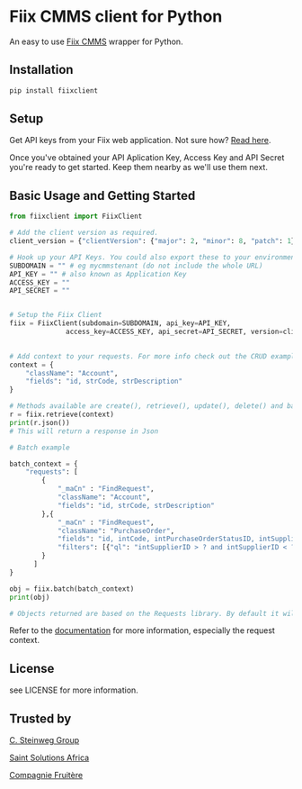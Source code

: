 # Fiix CMMS client for Python

An easy to use [Fiix CMMS](https://www.fiixsoftware.com) wrapper for Python.

## Installation

```sh
pip install fiixclient
```

## Setup

Get API keys from your Fiix web application. Not sure how? [Read here](https://fiixlabs.github.io/api-documentation/guide.html#api_keys).

Once you've obtained your API Aplication Key, Access Key and API Secret you're ready to get started. Keep them nearby as we'll use them next.


## Basic Usage and Getting Started

```python
from fiixclient import FiixClient

# Add the client version as required.
client_version = {"clientVersion": {"major": 2, "minor": 8, "patch": 1}}

# Hook up your API Keys. You could also export these to your environment variables.
SUBDOMAIN = "" # eg mycmmstenant (do not include the whole URL)
API_KEY = "" # also known as Application Key
ACCESS_KEY = ""
API_SECRET = ""


# Setup the Fiix Client
fiix = FiixClient(subdomain=SUBDOMAIN, api_key=API_KEY,
              access_key=ACCESS_KEY, api_secret=API_SECRET, version=client_version)
              

# Add context to your requests. For more info check out the CRUD examples https://fiixlabs.github.io/api-documentation/guide-nosdk.html#crud_example
context = {
    "className": "Account",
    "fields": "id, strCode, strDescription"
}

# Methods available are create(), retrieve(), update(), delete() and batch().
r = fiix.retrieve(context)
print(r.json())
# This will return a response in Json

# Batch example

batch_context = {
    "requests": [
		{
			"_maCn" : "FindRequest",
			"className": "Account",
			"fields": "id, strCode, strDescription"
		},{
			"_maCn" : "FindRequest",
			"className": "PurchaseOrder",
			"fields": "id, intCode, intPurchaseOrderStatusID, intSupplierID",
			"filters": [{"ql": "intSupplierID > ? and intSupplierID < ?", "parameters" : [259605, 259610]}]
		}
	  ]
}

obj = fiix.batch(batch_context)
print(obj)

# Objects returned are based on the Requests library. By default it will return a status code (eg 200).. append .json() to get the json data from the body.


```

Refer to the [documentation](https://fiixlabs.github.io/api-documentation/guide-nosdk.html#crud_example) for more information, especially the request context.


## License

see LICENSE for more information.

## Trusted by

[C. Steinweg Group](https://www.steinweg.com/en/worldwide-offices/)

[Saint Solutions Africa](https://www.saintsolutions.co.za)

[Compagnie Fruitère](https://www.fruitiere.com)


